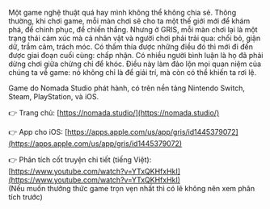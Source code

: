 Một game nghệ thuật quá hay mình không thể không chia sẻ. Thông thường, khi chơi game, mỗi màn chơi sẽ cho ta một thế giới mới để khám phá, để chinh phục, để chiến thắng. Nhưng ở GRIS, mỗi màn chơi lại là một trạng thái cảm xúc mà cả nhân vật và người chơi phải trải qua: chối bỏ, giận dữ, trầm cảm, trách móc. Có thấm thía được những điều đó thì mới đi đến được giai đoạn cuối cùng: chấp nhận. Có nhiều người bình luận là họ đã phải dừng chơi giữa chừng chỉ để khóc. Điều này làm đảo lộn mọi quan niệm của chúng ta về game: nó không chỉ là để giải trí, mà còn có thể khiến ta rơi lệ.

Game do Nomada Studio phát hành, có trên nền tảng Nintendo Switch, Steam, PlayStation, và iOS.

👉 Trang chủ: [https://nomada.studio/](https://nomada.studio/)

👉 App cho iOS: [https://apps.apple.com/us/app/gris/id1445379072](https://apps.apple.com/us/app/gris/id1445379072)

👉 Phân tích cốt truyện chi tiết (tiếng Việt): [https://www.youtube.com/watch?v=YTxQKHfxHkI](https://www.youtube.com/watch?v=YTxQKHfxHkI)  
(Nếu muốn thưởng thức game trọn vẹn nhất thì có lẽ không nên xem phân tích trước)